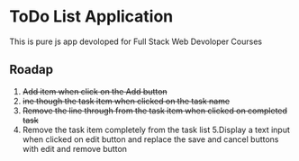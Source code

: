 # ToDo List Application

This is pure js app devoloped for Full Stack Web Devoloper Courses

## Roadap

1. ~~Add item when click on the Add button~~
2. ~~ine though the task item when clicked on the task name~~
3. ~~Remove the line through from the task item when clicked on completed task~~
4. Remove the task item completely from the task list
   5.Display a text input when clicked on edit button and replace the save and cancel buttons with edit and remove button
